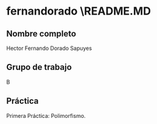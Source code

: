 # fernandorado \README.MD

## Nombre completo

Hector Fernando Dorado Sapuyes

## Grupo de trabajo

B

## Práctica

Primera Práctica: Polimorfismo.